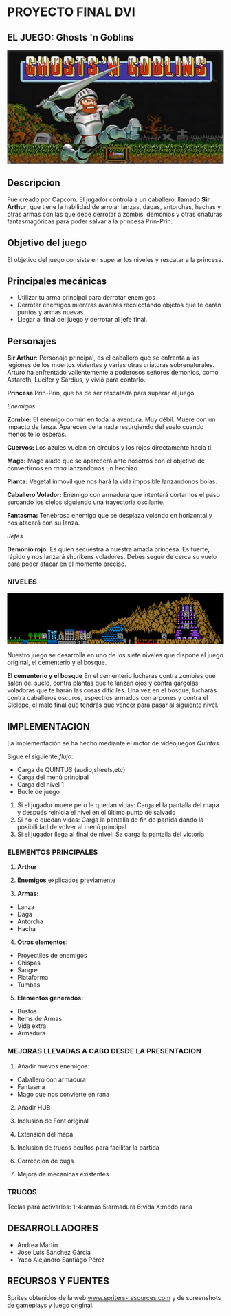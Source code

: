 # PROYECTO FINAL DVI

## EL JUEGO: Ghosts 'n Goblins
![Logo](/md/ghost-and-goblins.jpg)

## Descripcion
Fue creado por Capcom.
El jugador controla a un caballero, llamado **Sir Arthur**, que tiene la habilidad de arrojar lanzas, dagas, antorchas, hachas y otras armas con las que debe derrotar a zombis, demonios y otras criaturas fantasmagóricas para poder salvar a la princesa Prin-Prin.


## Objetivo del juego
El objetivo del juego consiste en superar los niveles y rescatar a la princesa.


## Principales mecánicas
* Utilizar tu arma principal para derrotar enemigos 
* Derrotar enemigos mientras avanzas  recolectando objetos que te darán puntos y armas nuevas.
* Llegar al final del juego y derrotar al jefe final.

## Personajes

**Sir Arthur**: Personaje principal, es el caballero que se enfrenta a las legiones de los muertos vivientes y varias otras criaturas sobrenaturales. Arturo ha enfrentado valientemente a poderosos señores demonios, como Astaroth, Lucifer y Sardius, y vivió para contarlo.

**Princesa** Prin-Prin, que ha de ser rescatada para superar el juego.

*Enemigos*


**Zombie:** El enemigo común en toda la aventura. Muy débil. Muere con un impacto de lanza. Aparecen de la nada resurgiendo del suelo cuando menos te lo esperas.


**Cuervos:** Los azules vuelan en círculos y los rojos directamente hacia ti. 


**Mago:** Mago alado que se aparecerá ante nosotros con el objetivo de convertirnos en *rana* lanzandonos un hechizo.


**Planta:** Vegetal inmovil que nos hará la vida imposible lanzandonos bolas.


**Caballero Volador:** Enemigo con armadura que intentará cortarnos el paso surcando los cielos siguiendo una trayectoria oscilante.

**Fantasma:** Tenebroso enemigo que se desplaza volando en horizontal y nos atacará con su lanza.

*Jefes*

**Demonio rojo:** Es quien secuestra a nuestra amada princesa. Es fuerte, rápido y nos lanzará shurikens voladores. Debes seguir de cerca su vuelo para poder atacar en el momento preciso.



### NIVELES 
![niveles](/md/niveles.gif)

Nuestro juego se desarrolla en uno de los siete niveles que dispone el juego original,  el cementerio y el bosque.
 
**El cementerio y el bosque**
En el cementerio lucharás contra zombies que salen del suelo, contra plantas que te lanzan ojos y contra gárgolas voladoras que te harán las cosas difíciles. Una vez en el bosque, lucharás contra caballeros oscuros, espectros armados con arpones y contra el Cíclope, el malo final que tendrás que vencer para pasar al siguiente nivel.

## IMPLEMENTACION
La implementación se ha hecho mediante el motor de videojuegos *Quintus*.

Sigue el siguiente *flujo*:
* Carga de QUINTUS (audio,sheets,etc)
* Carga del menú principal
* Carga del nivel 1
* Bucle de juego
1. Si el jugador muere pero le quedan vidas: Carga el la pantalla del mapa y después reinicia el nivel en el último punto de salvado
2. Si no le quedan vidas: Carga la pantalla de fin de partida dando la posibilidad de volver al menú principal
3. Si el jugador llega al final de nivel: Se carga la pantalla del victoria

### ELEMENTOS PRINCIPALES
1. **Arthur**

2. **Enemigos** explicados previamente

3. **Armas:** 
* Lanza
* Daga 
* Antorcha
* Hacha
	
4. **Otros elementos:**
* Proyectiles de enemigos
* Chispas
* Sangre 
* Plataforma
* Tumbas
	
5. **Elementos generados:**
* Bustos
* Items de Armas
* Vida extra
* Armadura
	
### MEJORAS LLEVADAS A CABO DESDE LA PRESENTACION
1. Añadir nuevos enemigos:
* Caballero con armadura
* Fantasma
* Mago que nos convierte en rana

2. Añadir HUB

3. Inclusion de Font original

4. Extension del mapa 

5. Inclusion de trucos ocultos para facilitar la partida

6. Correccion de bugs

7. Mejora de mecanicas existentes

### TRUCOS
Teclas para activarlos:
	1-4:armas
	5:armadura
	6:vida
	X:modo rana

## DESARROLLADORES
* Andrea Martin
* Jose Luis Sánchez Gárcia 
* Yaco Alejandro Santiago Pérez


## RECURSOS Y FUENTES
Sprites obtenidos de la web www.spriters-resources.com y de screenshots de gameplays y juego original.
